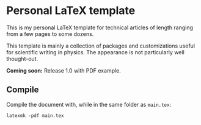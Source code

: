 # Personal LaTeX template
This is my personal LaTeX template for technical articles of length ranging
from a few pages to some dozens.

This template is mainly a collection of packages and customizations useful for
scientific writing in physics. The appearance is not particularly well
thought-out.

**Coming soon:** Release 1.0 with PDF example.

## Compile
Compile the document with, while in the same folder as `main.tex`:

```shell
latexmk -pdf main.tex
```
